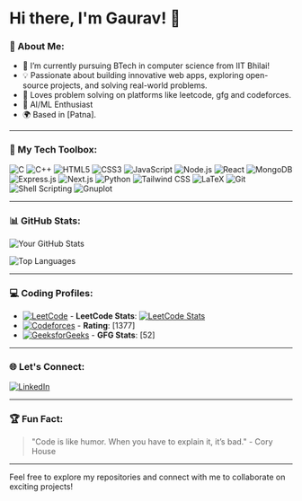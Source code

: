 

# Hi there, I'm Gaurav! 👋

### 🌟 About Me:
- 🔭 I’m currently pursuing BTech in computer science from IIT Bhilai!
- 💡 Passionate about building innovative web apps, exploring open-source projects, and solving real-world problems.
- 🌱 Loves problem solving on platforms like leetcode, gfg and codeforces.
- 🎨 AI/ML Enthusiast
- 🌍 Based in [Patna].

---

### 🚀 My Tech Toolbox:

![C](https://img.shields.io/badge/C-A8B9CC?style=for-the-badge&logo=c&logoColor=white)
![C++](https://img.shields.io/badge/C++-00599C?style=for-the-badge&logo=cplusplus&logoColor=white)
![HTML5](https://img.shields.io/badge/HTML5-E34F26?style=for-the-badge&logo=html5&logoColor=white)
![CSS3](https://img.shields.io/badge/CSS3-1572B6?style=for-the-badge&logo=css3&logoColor=white)
![JavaScript](https://img.shields.io/badge/JavaScript-F7DF1E?style=for-the-badge&logo=javascript&logoColor=black)
![Node.js](https://img.shields.io/badge/Node.js-339933?style=for-the-badge&logo=nodedotjs&logoColor=white)
![React](https://img.shields.io/badge/React-61DAFB?style=for-the-badge&logo=react&logoColor=black)
![MongoDB](https://img.shields.io/badge/MongoDB-47A248?style=for-the-badge&logo=mongodb&logoColor=white)
![Express.js](https://img.shields.io/badge/Express.js-000000?style=for-the-badge&logo=express&logoColor=white)
![Next.js](https://img.shields.io/badge/Next.js-000000?style=for-the-badge&logo=nextdotjs&logoColor=white)
![Python](https://img.shields.io/badge/Python-3776AB?style=for-the-badge&logo=python&logoColor=white)
![Tailwind CSS](https://img.shields.io/badge/Tailwind_CSS-38B2AC?style=for-the-badge&logo=tailwind-css&logoColor=white)
![LaTeX](https://img.shields.io/badge/LaTeX-008080?style=for-the-badge&logo=latex&logoColor=white)
![Git](https://img.shields.io/badge/Git-F05032?style=for-the-badge&logo=git&logoColor=white)
![Shell Scripting](https://img.shields.io/badge/Shell_Scripting-4EAA25?style=for-the-badge&logo=gnu-bash&logoColor=white)
![Gnuplot](https://img.shields.io/badge/Gnuplot-005571?style=for-the-badge&logo=gnu&logoColor=white)

---

### 📊 GitHub Stats:

![Your GitHub Stats](https://github-readme-stats.vercel.app/api?username=Gaurav-k-Gupta&show_icons=true&theme=radical)

![Top Languages](https://github-readme-stats.vercel.app/api/top-langs/?username=Gaurav-k-Gupta&layout=compact&theme=radical)

---

### 💻 Coding Profiles:

- [![LeetCode](https://img.shields.io/badge/LeetCode-FFA116?style=for-the-badge&logo=leetcode&logoColor=white)](https://leetcode.com/Codewith_gaurav) - **LeetCode Stats**: [![LeetCode Stats](https://leetcard.jacoblin.cool/Codewith_gaurav)](https://leetcode.com/Codewith_gaurav)
- [![Codeforces](https://img.shields.io/badge/Codeforces-1F8ACB?style=for-the-badge&logo=codeforces&logoColor=white)](https://codeforces.com/profile/gauravkrgupta0954) - **Rating**: [1377]
- [![GeeksforGeeks](https://img.shields.io/badge/GeeksforGeeks-0F9D58?style=for-the-badge&logo=geeksforgeeks&logoColor=white)](https://auth.geeksforgeeks.org/user/gauravgu4tww) - **GFG Stats**: [52]

---

### 🌐 Let's Connect:

[![LinkedIn](https://img.shields.io/badge/LinkedIn-0A66C2?style=for-the-badge&logo=linkedin&logoColor=white)](https://www.linkedin.com/in/gaurav-kumar-25554430b/)

---

### 🏆 Fun Fact:
> "Code is like humor. When you have to explain it, it’s bad." - Cory House

---

Feel free to explore my repositories and connect with me to collaborate on exciting projects!
